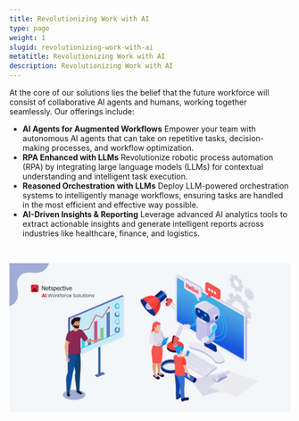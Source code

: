```yaml
---
title: Revolutionizing Work with AI
type: page
weight: 1
slugid: revolutionizing-work-with-ai
metatitle: Revolutionizing Work with AI
description: Revolutionizing Work with AI
---
```


At the core of our solutions lies the belief that the future workforce will consist of collaborative AI agents and humans, working together seamlessly. Our offerings include:

* **AI Agents for Augmented Workflows** Empower your team with autonomous AI agents that can take on repetitive tasks, decision-making processes, and workflow optimization.
* **RPA Enhanced with LLMs** Revolutionize robotic process automation (RPA) by integrating large language models (LLMs) for contextual understanding and intelligent task execution.
* **Reasoned Orchestration with LLMs** Deploy LLM-powered orchestration systems to intelligently manage workflows, ensuring tasks are handled in the most efficient and effective way possible.
* **AI-Driven Insights & Reporting** Leverage advanced AI analytics tools to extract actionable insights and generate intelligent reports across industries like healthcare, finance, and logistics.


<br>


![Image](/public/assets-natural/brand/www.netspective.com/solutions/netspective-ai-workforce-solutions.jpg)
